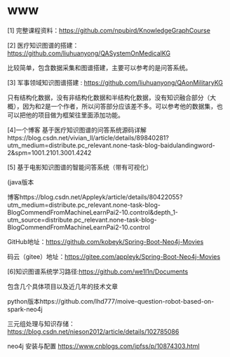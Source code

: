 # www

[1] 完整课程资料：https://github.com/npubird/KnowledgeGraphCourse

[2] 医疗知识图谱的搭建：https://github.com/liuhuanyong/QASystemOnMedicalKG

比较简单，包含数据采集和图谱搭建，主要可以参考的是问答系统。

[3] 军事领域知识图谱搭建 : https://github.com/liuhuanyong/QAonMilitaryKG

只有结构化数据，没有非结构化数据和半结构化数据，没有知识融合部分（大概），因为和2是一个作者，所以问答部分应该差不多。可以参考他的数据集，也可以把他的项目做为框架往里面添加功能。

[4]一个博客 基于医疗知识图谱的问答系统源码详解https://blog.csdn.net/vivian_ll/article/details/89840281?utm_medium=distribute.pc_relevant.none-task-blog-baidulandingword-2&spm=1001.2101.3001.4242

[5] 基于电影知识图谱的智能问答系统（带有可视化）

(java版本

博客https://blog.csdn.net/Appleyk/article/details/80422055?utm_medium=distribute.pc_relevant.none-task-blog-BlogCommendFromMachineLearnPai2-10.control&depth_1-utm_source=distribute.pc_relevant.none-task-blog-BlogCommendFromMachineLearnPai2-10.control

GitHub地址：https://github.com/kobeyk/Spring-Boot-Neo4j-Movies

码云（gitee）地址：https://gitee.com/appleyk/Spring-Boot-Neo4j-Movies

[6]知识图谱系统学习路径:https://github.com/we1l1n/Documents

包含几个具体项目以及近几年的技术文章

python版本https://github.com/lhd777/moive-question-robot-based-on-spark-neo4j



三元组处理与知识存储：https://blog.csdn.net/nieson2012/article/details/102785086

neo4j 安装与配置 https://www.cnblogs.com/jpfss/p/10874303.html